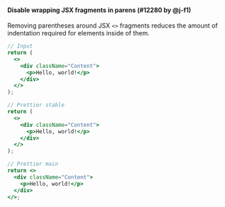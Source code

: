 #### Disable wrapping JSX fragments in parens (#12280 by @j-f1)

Removing parentheses around JSX `<>` fragments reduces the amount of indentation required for elements inside of them.

<!-- prettier-ignore -->
```jsx
// Input
return (
  <>
    <div className="Content">
      <p>Hello, world!</p>
    </div>
  </>
);

// Prettier stable
return (
  <>
    <div className="Content">
      <p>Hello, world!</p>
    </div>
  </>
);

// Prettier main
return <>
  <div className="Content">
    <p>Hello, world!</p>
  </div>
</>;
```
